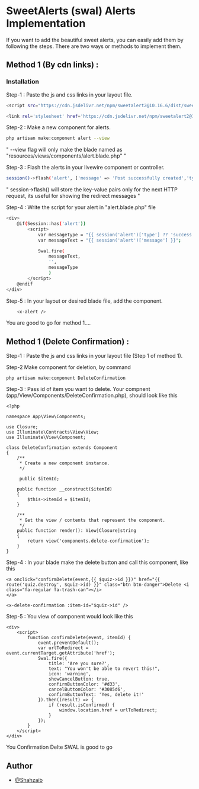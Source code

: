 
# SweetAlerts (swal) Alerts Implementation
If you want to add the beautiful sweet alerts, you can easily add them by following the steps.
There are two ways or methods to implement them.

## Method 1 (By cdn links) : 



### Installation

Step-1 : Paste the js and css links in your layout file.

```bash
<script src="https://cdn.jsdelivr.net/npm/sweetalert2@10.16.6/dist/sweetalert2.all.min.js"></script>

<link rel='stylesheet' href='https://cdn.jsdelivr.net/npm/sweetalert2@10.10.1/dist/sweetalert2.min.css'>
```


Step-2 : Make a new component for alerts.

```bash
php artisan make:component alert --view
```
" --view flag will only make the blade named as "resources/views/components/alert.blade.php" "


Step-3 : Flash the alerts in your livewire component or controller.
```bash
session()->flash('alert', ['message' => 'Post successfully created','type' => 'success']);
```
" session->flash() will store the key-value pairs only for the next HTTP request, its useful for showing the redirect messages "

Step-4 : Write the script for your alert in "alert.blade.php" file
```bash
<div>
    @if(Session::has('alert'))
        <script>
            var messageType = "{{ session('alert')['type'] ?? 'success' }}";
            var messageText = "{{ session('alert')['message'] }}";

            Swal.fire(
                messageText,
                '',
                messageType
                )
        </script>
    @endif
</div>
```

Step-5 : In your layout or desired blade file, add the component.
```bash
    <x-alert />
```
You are good to go for method 1....

## Method 1 (Delete Confirmation) :

Step-1 : Paste the js and css links in your layout file (Step 1 of method 1).

Step-2 Make component for deletion, by command

```
php artisan make:component DeleteConfirmation
```

Step-3 : Pass id of item you want to delete.
Your compnent (app/View/Components/DeleteConfirmation.php), should look like this

```
<?php

namespace App\View\Components;

use Closure;
use Illuminate\Contracts\View\View;
use Illuminate\View\Component;

class DeleteConfirmation extends Component
{
    /**
     * Create a new component instance.
     */

     public $itemId;

    public function __construct($itemId)
    {
        $this->itemId = $itemId;
    }

    /**
     * Get the view / contents that represent the component.
     */
    public function render(): View|Closure|string
    {
        return view('components.delete-confirmation');
    }
}

```

Step-4 : In your blade make the delete button and call this component, like this

```
<a onclick="confirmDelete(event,{{ $quiz->id }})" href="{{ route('quiz.destroy', $quiz->id) }}" class="btn btn-danger">Delete <i class="fa-regular fa-trash-can"></i>
</a>

<x-delete-confirmation :item-id="$quiz->id" />
```
Step-5 : You view of component would look like this
```
<div>
    <script>
        function confirmDelete(event, itemId) {
            event.preventDefault();
            var urlToRedirect = event.currentTarget.getAttribute('href');
            Swal.fire({
                title: 'Are you sure?',
                text: "You won't be able to revert this!",
                icon: 'warning',
                showCancelButton: true,
                confirmButtonColor: '#d33',
                cancelButtonColor: '#3085d6',
                confirmButtonText: 'Yes, delete it!'
            }).then((result) => {
                if (result.isConfirmed) {
                    window.location.href = urlToRedirect;
                }
            });
        }
    </script>
</div>
```

You Confirmation Delte SWAL is good to go
## Author

- [@Shahzaib](https://github.com/Shahzaib-943)
